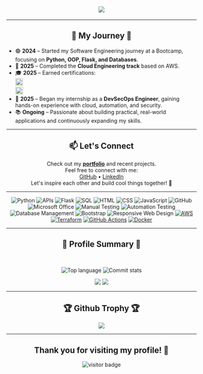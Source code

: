 <h1 align="center">
    <img src="https://readme-typing-svg.herokuapp.com?font=Bitcount+Grid+Double&size=35&duration=4000&pause=200&color=38C2FF&center=true&vCenter=true&width=500&height=70&lines=Hi+there...%F0%9F%91%8B;I+am+Andriy!" />
</h1>

<hr>

<div align="center">

<h2 align="center">📌 My Journey 📢</h2>

</div>

- 🟢 **2024** – Started my Software Engineering journey at a Bootcamp, focusing on **Python, OOP, Flask, and Databases**.  
- 🚀 **2025** – Completed the **Cloud Engineering track** based on AWS.  
- 🎓 **2025** – Earned certifications:  
  <img src="https://img.shields.io/badge/AWS%20Cloud%20Practitioner-232F3E?style=flat-square&logo=amazonaws&logoColor=white" alt="AWS Cloud Practitioner" height="20"/>  
  <img src="https://img.shields.io/badge/Terraform%20Associate-844FBA?style=flat-square&logo=terraform&logoColor=white" alt="Terraform Associate" height="20"/>  
- 🔐 **2025** – Began my internship as a **DevSecOps Engineer**, gaining hands-on experience with cloud, automation, and security.  
- 📚 **Ongoing** – Passionate about building practical, real-world applications and continuously expanding my skills.  

</div>

---

<div align="center">

## 📫 Let's Connect

Check out my [**portfolio**](https://github.com/mazdaratti?tab=repositories) and recent projects.  
Feel free to connect with me:  
[GitHub](https://github.com/mazdaratti) • [LinkedIn](https://www.linkedin.com/in/andriy-bulashov/)  
Let's inspire each other and build cool things together! 🚀  

</div>

---

<div align="center">
  
![Python](https://img.shields.io/badge/-Python-3776AB?style=flat&logo=python&logoColor=white) ![APIs](https://img.shields.io/badge/-APIs-00457C?style=flat&logo=api&logoColor=white) ![Flask](https://img.shields.io/badge/-Flask-000000?style=flat&logo=flask&logoColor=white) ![SQL](https://img.shields.io/badge/-SQL-CC2927?style=flat&logo=microsoft-sql-server&logoColor=white) ![HTML](https://img.shields.io/badge/-HTML-E34F26?style=flat&logo=html5&logoColor=white)  ![CSS](https://img.shields.io/badge/-CSS-1572B6?style=flat&logo=css3&logoColor=white) ![JavaScript](https://img.shields.io/badge/-JavaScript-F7DF1E?style=flat&logo=javascript&logoColor=white) ![GitHub](https://img.shields.io/badge/-GitHub-181717?style=flat&logo=github&logoColor=white)  ![Microsoft Office](https://img.shields.io/badge/-Microsoft%20Office-D83B01?style=flat&logo=microsoft-office&logoColor=white)  ![Manual Testing](https://img.shields.io/badge/-Manual%20Testing-007396?style=flat&logo=checkmarx&logoColor=white) ![Automation Testing](https://img.shields.io/badge/-Automation%20Testing-6DB33F?style=flat&logo=checkmarx&logoColor=white) ![Database Management](https://img.shields.io/badge/-DBMS-003B57?style=flat&logo=databricks&logoColor=white) ![Bootstrap](https://img.shields.io/badge/-Bootstrap-563D7C?style=flat&logo=bootstrap&logoColor=white)  ![Responsive Web Design](https://img.shields.io/badge/-Responsive%20Web%20Design-1572B6?style=flat&logo=css3&logoColor=white)  [![AWS](https://img.shields.io/badge/AWS_Cloud-FF9900?logo=amazonaws&logoColor=white)](https://aws.amazon.com) [![Terraform](https://img.shields.io/badge/Terraform-7B42BC?logo=terraform&logoColor=white)](https://www.terraform.io) [![GitHub Actions](https://img.shields.io/badge/GitHub_Actions-2088FF?logo=github-actions&logoColor=white)](https://github.com/features/actions) [![Docker](https://img.shields.io/badge/Docker-2496ED?logo=docker&logoColor=white)](https://www.docker.com)

</div>

---

<div align="center">
<h2 align="center">🌟 Profile Summary 🌟</h2>
<br>

  
  ![Top language](http://github-profile-summary-cards.vercel.app/api/cards/repos-per-language?username=mazdaratti&count_private=true&include_all_commits=true&theme=dark&cache_bust=1&v=9)
  ![Commit stats](http://github-profile-summary-cards.vercel.app/api/cards/productive-time?username=mazdaratti&count_private=true&include_all_commits=true&theme=dark&utcOffset=8&cache_bust=1&v=9&hide_border=true)
  
</div>

<div align="center">
  <img src="https://github-readme-stats-one-livid-30.vercel.app/api?username=mazdaratti&theme=dark&count_private=true&custom_title=GitHub%20Stats&show_icons=true&hide_border=true&hide=discussions&disable_animations=false&card_width=340&hide_rank=true&line_height=26&text_bold=false">
  <img src="https://streak-stats.demolab.com/?user=mazdaratti&count_private=true&include_all_commits=true&theme=dark&hide_border=true&card_width=340&card_height=200">

</div>
<hr>


<div align="center">
<h2 align="center">🏆 Github Trophy 🏆</h2> 

<p align="center"> <img src="https://github-profile-trophy.screw-hand.vercel.app/?username=mazdaratti&theme=juicyfresh&column=-1&rank=SSS,SS,S,AAA,AA,A,B,C&no-frame=true&no-bg=true&margin-w=6&count_private=true&include_all_commits=true&v=11" />
</div>

<hr>


<div align="center">

## Thank you for visiting my profile! 🌟  

![visitor badge](https://visitor-badge.laobi.icu/badge?page_id=mazdaratti.visitor-badge&format=true)

</div>


